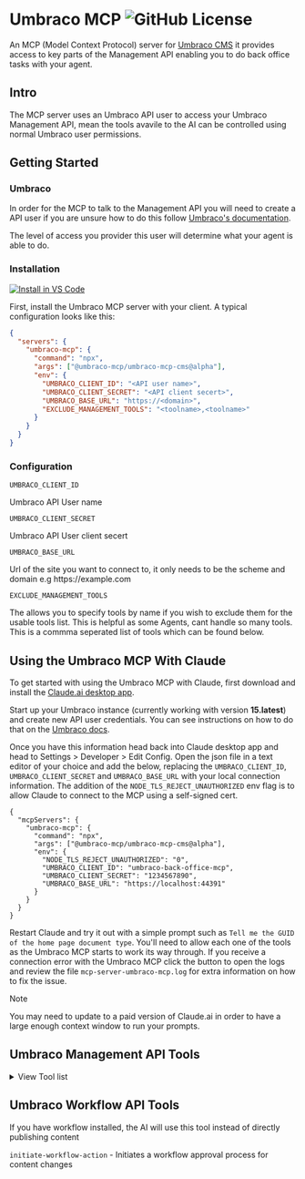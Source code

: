 # Umbraco MCP ![GitHub License](https://img.shields.io/github/license/matthew-wise/umbraco-mcp?style=plastic&link=https%3A%2F%2Fgithub.com%2FMatthew-Wise%2Fumbraco-mcp%3Ftab%3DMIT-1-ov-file%23readme)

An MCP (Model Context Protocol) server for [Umbraco CMS](https://umbraco.com/)
it provides access to key parts of the Management API enabling you to do back office tasks with your agent.

## Intro

The MCP server uses an Umbraco API user to access your Umbraco Management API, mean the tools avavile to the AI can be controlled using normal Umbraco user permissions.

## Getting Started

### Umbraco

In order for the MCP to talk to the Management API you will need to create a API user
if you are unsure how to do this follow [Umbraco's documentation](https://docs.umbraco.com/umbraco-cms/fundamentals/data/users/api-users).

The level of access you provider this user will determine what your agent is able to do.

### Installation

[<img src="https://img.shields.io/badge/VS_Code-VS_Code?style=flat-square&label=Install%20Server&color=0098FF" alt="Install in VS Code">](https://insiders.vscode.dev/redirect?url=vscode%3Amcp%2Finstall%3F%257B%2522name%2522%253A%2522umbraco-mcp%2522%252C%2522command%2522%253A%2522npx%2522%252C%2522args%2522%253A%255B%2522%2540umbraco-mcp%252Fumbraco-mcp-cms%2540alpha%2522%255D%252C%2522env%2522%253A%257B%2522UMBRACO_CLIENT_ID%2522%253A%2522%253CAPI%2520user%2520name%253E%2522%252C%2522UMBRACO_CLIENT_SECRET%2522%253A%2522%253CAPI%2520client%2520secert%253E%2522%252C%2522UMBRACO_BASE_URL%2522%253A%2522https%253A%252F%252F%253Cdomain%253E%2522%252C%2522EXCLUDE_MANAGEMENT_TOOLS%2522%253A%2522%253Ctoolname%253E%252C%253Ctoolname%253E%2522%257D%257D)


First, install the Umbraco MCP server with your client. A typical configuration looks like this:

```json
{
  "servers": {
    "umbraco-mcp": {
      "command": "npx",
      "args": ["@umbraco-mcp/umbraco-mcp-cms@alpha"],
      "env": {
        "UMBRACO_CLIENT_ID": "<API user name>",
        "UMBRACO_CLIENT_SECRET": "<API client secert>",
        "UMBRACO_BASE_URL": "https://<domain>",
        "EXCLUDE_MANAGEMENT_TOOLS": "<toolname>,<toolname>"
      }
    }
  }
}
```

### Configuration

`UMBRACO_CLIENT_ID`

Umbraco API User name

`UMBRACO_CLIENT_SECRET` 

Umbraco API User client secert

`UMBRACO_BASE_URL`

Url of the site you want to connect to, it only needs to be the scheme and domain e.g https://<nolink/>example.com

`EXCLUDE_MANAGEMENT_TOOLS`

The allows you to specify tools by name if you wish to exclude them for the usable tools list. This is helpful as some Agents, cant handle so many tools. This is a commma seperated list of tools which can be found below.

## Using the Umbraco MCP With Claude

To get started with using the Umbraco MCP with Claude, first download and install the [Claude.ai desktop app](https://claude.ai/download).  

Start up your Umbraco instance (currently working with version **15.latest**) and create new API user credentials. You can see instructions on how to do that on the [Umbraco docs](https://docs.umbraco.com/umbraco-cms/fundamentals/data/users/api-users).

Once you have this information head back into Claude desktop app and head to Settings > Developer > Edit Config. Open the json file in a text editor of your choice and add the below, replacing the `UMBRACO_CLIENT_ID`, `UMBRACO_CLIENT_SECRET` and `UMBRACO_BASE_URL` with your local connection information. The addition of the `NODE_TLS_REJECT_UNAUTHORIZED` env flag is to allow Claude to connect to the MCP using a self-signed cert.

```
{
  "mcpServers": {
    "umbraco-mcp": {
      "command": "npx",
      "args": ["@umbraco-mcp/umbraco-mcp-cms@alpha"],
      "env": {
        "NODE_TLS_REJECT_UNAUTHORIZED": "0",
        "UMBRACO_CLIENT_ID": "umbraco-back-office-mcp",
        "UMBRACO_CLIENT_SECRET": "1234567890",
        "UMBRACO_BASE_URL": "https://localhost:44391"
      }
    }
  }
}
```

Restart Claude and try it out with a simple prompt such as `Tell me the GUID of the home page document type`. You'll need to allow each one of the tools as the Umbraco MCP starts to work its way through. If you receive a connection error with the Umbraco MCP click the button to open the logs and review the file `mcp-server-umbraco-mcp.log` for extra information on how to fix the issue.  

> [!NOTE]
> You may need to update to a paid version of Claude.ai in order to have a large enough context window to run your prompts.

##  Umbraco Management API Tools
<details>
<summary> View Tool list</summary>
<br>

<details>
<summary>Culture</summary>
<br>

`get-culture` - gets all cultures avaliable to Umbraco  
</details>

<details>
<summary>Data Type</summary>
<br>

`get-data-type-search` - Search for data types  
`get-data-type` - Get a specific data type by ID  
`get-data-type-references` - Get references to a data type  
`is-used-data-type` - Check if a data type is in use  
`get-data-type-root` - Get root level data types  
`get-data-type-children` - Get child data types  
`get-data-type-ancestors` - Get ancestor data types  
`get-all-data-types` - Get all data types  
`delete-data-type` - Delete a data type  
`create-data-type` - Create a new data type  
`update-data-type` - Update an existing data type  
`copy-data-type` - Copy a data type  
`move-data-type` - Move a data type to a different location  
`create-data-type-folder` - Create a folder for organizing data types  
`delete-data-type-folder` - Delete a data type folder  
`get-data-type-folder` - Get information about a data type folder  
`update-data-type-folder` - Update a data type folder details
</details>

<details>
<summary>Dictionary</summary>
<br>

`get-dictionary-search` - Search for dictionary items  
`get-dictionary-by-key` - Get a dictionary item by key  
`create-dictionary` - Create a new dictionary item  
`update-dictionary` - Update a dictionary item  
`delete-dictionary` - Delete a dictionary item  
</details>

<details>
<summary>Document</summary>
<br>

`get-document-by-id` - Get a document by ID  
`get-document-publish` - Get document publish status  
`get-document-configuration` - Get document configuration  
`copy-document` - Copy a document  
`create-document` - Create a new document  
`post-document-public-access` - Set document public access  
`delete-document` - Delete a document  
`delete-document-public-access` - Remove public access from a document  
`get-document-urls` - Get document URLs  
`get-document-domains` - Get document domains  
`get-document-audit-log` - Get document audit log  
`get-document-public-access` - Get document public access settings  
`move-document` - Move a document  
`move-to-recycle-bin` - Move document to recycle bin  
`get-document-notifications` - Get document notifications  
`publish-document` - Publish a document  
`publish-document-with-descendants` - Publish a document and its descendants  
`sort-document` - Sort document order  
`unpublish-document` - Unpublish a document  
`update-document` - Update a document  
`put-document-domains` - Update document domains  
`put-document-notifications` - Update document notifications  
`put-document-public-access` - Update document public access  
`delete-from-recycle-bin` - Delete document from recycle bin  
`empty-recycle-bin` - Empty the recycle bin  
`get-recycle-bin-root` - Get root items in recycle bin  
`get-recycle-bin-children` - Get child items in recycle bin  
`search-document` - Search for documents  
`validate-document` - Validate a document  
`get-document-root` - Get root documents  
`get-document-children` - Get child documents  
`get-document-ancestors` - Get document ancestors
</details>

<details>
<summary>Document Blueprint</summary>
<br>

`get-blueprint` - Get a document blueprint  
`delete-blueprint` - Delete a document blueprint  
`update-blueprint` - Update a document blueprint  
`create-blueprint` - Create a new document blueprint  
`get-blueprint-ancestors` - Get blueprint ancestors  
`get-blueprint-children` - Get blueprint children  
`get-blueprint-root` - Get root blueprints
</details>

<details>
<summary>Document Type</summary>
<br>

`get-document-type` - Get a document type  
`get-document-type-configuration` - Get document type configuration  
`get-document-type-blueprint` - Get document type blueprint  
`get-document-type-by-id-array` - Get document types by IDs  
`get-document-type-available-compositions` - Get available compositions  
`get-document-type-composition-references` - Get composition references  
`update-document-type` - Update a document type  
`copy-document-type` - Copy a document type  
`move-document-type` - Move a document type  
`create-document-type` - Create a new document type  
`delete-document-type` - Delete a document type  
`create-element-type` - Create an element type  
`get-icons` - Get available icons  
`get-document-type-allowed-children` - Get allowed child types  
`get-all-document-types` - Get all document types  
`create-document-type-folder` - Create a folder  
`delete-document-type-folder` - Delete a folder  
`get-document-type-folder` - Get folder info  
`update-document-type-folder` - Update folder details  
`get-document-type-root` - Get root document types  
`get-document-type-ancestors` - Get document type ancestors  
`get-document-type-children` - Get document type children
</details>

<details>
<summary>Language</summary>
<br>

`get-language-items` - Get all languages  
`get-default-language` - Get default language  
`create-language` - Create a new language  
`update-language` - Update a language  
`delete-language` - Delete a language  
`get-language-by-iso-code` - Get language by ISO code
</details>

<details>
<summary>Log Viewer</summary>
<br>

`get-log-viewer-saved-search-by-name` - Get saved search by name  
`get-log-viewer-level-count` - Get log level counts  
`post-log-viewer-saved-search` - Save a log search  
`delete-log-viewer-saved-search-by-name` - Delete saved search  
`get-log-viewer` - Get logs  
`get-log-viewer-level` - Get log levels  
`get-log-viewer-search` - Search logs  
`get-log-viewer-validate-logs` - Validate logs  
`get-log-viewer-message-template` - Get message template
</details>

<details>
<summary>Media</summary>
<br>

`get-media-by-id` - Get media by ID  
`get-media-ancestors` - Get media ancestors  
`get-media-children` - Get media children  
`get-media-root` - Get root media items  
`create-media` - Create new media  
`delete-media` - Delete media  
`update-media` - Update media  
`get-media-configuration` - Get media configuration  
`get-media-urls` - Get media URLs  
`validate-media` - Validate media  
`sort-media` - Sort media items  
`get-media-by-id-array` - Get media by IDs  
`move-media` - Move media  
`get-media-audit-log` - Get media audit log  
`get-media-recycle-bin-root` - Get recycle bin root  
`get-media-recycle-bin-children` - Get recycle bin children  
`empty-recycle-bin` - Empty recycle bin  
`restore-from-recycle-bin` - Restore from recycle bin  
`move-media-to-recycle-bin` - Move to recycle bin  
`delete-from-recycle-bin` - Delete from recycle bin
</details>

<details>
<summary>Media Type</summary>
<br>

`get-media-type-configuration` - Get media type configuration  
`get-media-type-by-id` - Get media type by ID  
`get-media-type-by-ids` - Get media types by IDs  
`get-allowed` - Get allowed media types  
`get-media-type-allowed-at-root` - Get types allowed at root  
`get-media-type-allowed-children` - Get allowed child types  
`get-media-type-composition-references` - Get composition references  
`get-root` - Get root media types  
`get-children` - Get child media types  
`get-ancestors` - Get ancestor media types  
`get-folder` - Get folder information  
`create-folder` - Create a new folder  
`delete-folder` - Delete a folder  
`update-folder` - Update folder details  
`create-media-type` - Create a new media type  
`copy-media-type` - Copy a media type  
`get-media-type-available-compositions` - Get available compositions  
`update-media-type` - Update a media type  
`move-media-type` - Move a media type  
`delete-media-type` - Delete a media type
</details>

<details>
<summary>Member</summary>
<br>

`get-member` - Get member by ID  
`create-member` - Create a new member  
`delete-member` - Delete a member  
`update-member` - Update a member  
`find-member` - Find members
</details>

<details>
<summary>Member Group</summary>
<br>

`get-member-group` - Get member group  
`get-member-group-by-id-array` - Get member groups by IDs  
`create-member-group` - Create a new member group  
`update-member-group` - Update a member group  
`delete-member-group` - Delete a member group  
`get-member-group-root` - Get root member groups
</details>

<details>
<summary>Member Type</summary>
<br>

`get-member-type-by-id` - Get member type by ID  
`create-member-type` - Create a new member type  
`get-member-type-by-id-array` - Get member types by IDs  
`delete-member-type` - Delete a member type  
`update-member-type` - Update a member type  
`copy-member-type` - Copy a member type  
`get-member-type-available-compositions` - Get available compositions  
`get-member-type-composition-references` - Get composition references  
`get-member-type-configuration` - Get member type configuration  
`get-member-type-root` - Get root member types
</details>

<details>
<summary>Property Type</summary>
<br>

`get-property-type` - Get property type by ID  
`get-property-type-all-property-type-groups` - Get all property type groups  
`create-property-type` - Create a new property type  
`update-property-type` - Update a property type  
`delete-property-type` - Delete a property type
</details>

<details>
<summary>Redirect</summary>
<br>

`get-all-redirects` - Get all redirects  
`get-redirect-by-id` - Get redirect by ID  
`delete-redirect` - Delete a redirect  
`get-redirect-status` - Get redirect status  
`update-redirect-status` - Update redirect status
</details>

<details>
<summary>Server</summary>
<br>

`get-server-status` - Get server status  
`get-server-log-file` - Get server log file  
`tour-status` - Get tour status  
`upgrade-status` - Get upgrade status
</details>

<details>
<summary>Temporary File</summary>
<br>

`create-temporary-file` - Create a temporary file  
`get-temporary-file` - Get a temporary file  
`delete-temporary-file` - Delete a temporary file  
`get-temporary-file-configuration` - Get temporary file configuration
</details>

<details>
<summary>User Group</summary>
<br>

`get-user-group` - Get user group  
`get-user-group-by-id-array` - Get user groups by IDs  
`get-user-groups` - Get all user groups  
`get-filter-user-group` - Filter user groups  
`create-user-group` - Create a new user group  
`update-user-group` - Update a user group  
`delete-user-group` - Delete a user group  
`delete-user-groups` - Delete multiple user groups
</details>

<details>
<summary>Webhook</summary>
<br>

`get-webhook-by-id` - Get webhook by ID  
`get-webhook-by-id-array` - Get webhooks by IDs  
`delete-webhook` - Delete a webhook  
`update-webhook` - Update a webhook  
`get-webhook-events` - Get webhook events  
`get-all-webhook-logs` - Get all webhook logs  
`create-webhook` - Create a new webhook
</details>

<details>
<summary>Template</summary>
<br>

`get-template-by-id` - Get a template by its ID
`get-template-configuration` - Get template configuration settings
`get-template-query-settings` - Get template query settings
`get-template-items` - Get template items by their IDs
`search-templates` - Search for templates by query parameters
`get-template-tree-root` - Get root level templates in the template tree
`create-template` - Create a new template
`execute-template-query` - Execute a template query to find content
`update-template` - Update an existing template
`delete-template` - Delete a template by its ID
</details>
</details>

## Umbraco Workflow API Tools

If you have workflow installed, the AI will use this tool instead of directly publishing content

`initiate-workflow-action` - Initiates a workflow approval process for content changes  
